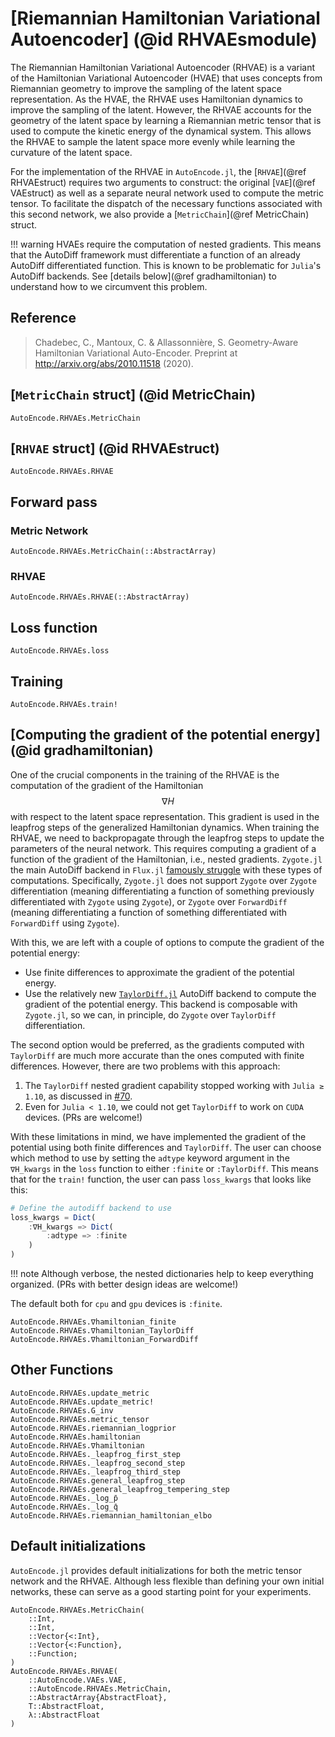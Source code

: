 # [Riemannian Hamiltonian Variational Autoencoder] (@id RHVAEsmodule)

The Riemannian Hamiltonian Variational Autoencoder (RHVAE) is a variant of the
Hamiltonian Variational Autoencoder (HVAE) that uses concepts from Riemannian
geometry to improve the sampling of the latent space representation. As the
HVAE, the RHVAE uses Hamiltonian dynamics to improve the sampling of the latent.
However, the RHVAE accounts for the geometry of the latent space by learning a
Riemannian metric tensor that is used to compute the kinetic energy of the
dynamical system. This allows the RHVAE to sample the latent space more evenly
while learning the curvature of the latent space.

For the implementation of the RHVAE in `AutoEncode.jl`, the [`RHVAE`](@ref
RHVAEstruct) requires two arguments to construct: the original [`VAE`](@ref
VAEstruct) as well as a separate neural network used to compute the metric
tensor. To facilitate the dispatch of the necessary functions associated with
this second network, we also provide a [`MetricChain`](@ref MetricChain) struct.

!!! warning
    HVAEs require the computation of nested gradients. This means that the
    AutoDiff framework must differentiate a function of an already AutoDiff
    differentiated function. This is known to be problematic for `Julia`'s
    AutoDiff backends. See [details below](@ref gradhamiltonian) to understand
    how to we circumvent this problem.

## Reference

> Chadebec, C., Mantoux, C. & Allassonnière, S. Geometry-Aware Hamiltonian
> Variational Auto-Encoder. Preprint at http://arxiv.org/abs/2010.11518 (2020).

## [`MetricChain` struct] (@id MetricChain)

```@docs
AutoEncode.RHVAEs.MetricChain
```

## [`RHVAE` struct] (@id RHVAEstruct)

```@docs
AutoEncode.RHVAEs.RHVAE
```

## Forward pass

### Metric Network

```@docs
AutoEncode.RHVAEs.MetricChain(::AbstractArray)
```

### RHVAE

```@docs
AutoEncode.RHVAEs.RHVAE(::AbstractArray)
```

## Loss function

```@docs
AutoEncode.RHVAEs.loss
```

## Training

```@docs
AutoEncode.RHVAEs.train!
```

## [Computing the gradient of the potential energy] (@id gradhamiltonian)

One of the crucial components in the training of the RHVAE is the computation of
the gradient of the Hamiltonian $$\nabla H$$ with respect to the latent space
representation. This gradient is used in the leapfrog steps of the generalized
Hamiltonian dynamics. When training the RHVAE, we need to backpropagate through
the leapfrog steps to update the parameters of the neural network. This requires
computing a gradient of a function of the gradient of the Hamiltonian, i.e.,
nested gradients. `Zygote.jl` the main AutoDiff backend in `Flux.jl` [famously
struggle](https://discourse.julialang.org/t/is-it-possible-to-do-nested-ad-elegantly-in-julia-pinns/98888)
with these types of computations. Specifically, `Zygote.jl` does not support
`Zygote` over `Zygote` differentiation (meaning differentiating a function of
something previously differentiated with `Zygote` using `Zygote`), or `Zygote`
over `ForwardDiff` (meaning differentiating a function of something
differentiated with `ForwardDiff` using `Zygote`).

With this, we are left with a couple of options to compute the gradient of the
potential energy:
- Use finite differences to approximate the gradient of the potential energy.
- Use the relatively new
  [`TaylorDiff.jl`](https://github.com/JuliaDiff/TaylorDiff.jl/tree/main)
  AutoDiff backend to compute the gradient of the potential energy. This backend
  is composable with `Zygote.jl`, so we can, in principle, do `Zygote` over
  `TaylorDiff` differentiation.

The second option would be preferred, as the gradients computed with
`TaylorDiff` are much more accurate than the ones computed with finite
differences. However, there are two problems with this approach:
1. The `TaylorDiff` nested gradient capability stopped working with `Julia ≥
    1.10`, as discussed in
    [#70](https://github.com/JuliaDiff/TaylorDiff.jl/issues/70).
2. Even for `Julia < 1.10`, we could not get `TaylorDiff` to work on `CUDA`
    devices. (PRs are welcome!)

With these limitations in mind, we have implemented the gradient of the
potential using both finite differences and `TaylorDiff`. The user can choose
which method to use by setting the `adtype` keyword argument in the `∇H_kwargs`
in the `loss` function to either `:finite` or `:TaylorDiff`. This means that
for the `train!` function, the user can pass `loss_kwargs` that looks like this:

```julia
# Define the autodiff backend to use
loss_kwargs = Dict(
    :∇H_kwargs => Dict(
        :adtype => :finite
    )
)
```
!!! note
    Although verbose, the nested dictionaries help to keep everything organized.
    (PRs with better design ideas are welcome!)

The default both for `cpu` and `gpu` devices is `:finite`.

```@docs
AutoEncode.RHVAEs.∇hamiltonian_finite
AutoEncode.RHVAEs.∇hamiltonian_TaylorDiff
AutoEncode.RHVAEs.∇hamiltonian_ForwardDiff
```

## Other Functions
```@docs
AutoEncode.RHVAEs.update_metric
AutoEncode.RHVAEs.update_metric!
AutoEncode.RHVAEs.G_inv
AutoEncode.RHVAEs.metric_tensor
AutoEncode.RHVAEs.riemannian_logprior
AutoEncode.RHVAEs.hamiltonian
AutoEncode.RHVAEs.∇hamiltonian
AutoEncode.RHVAEs._leapfrog_first_step
AutoEncode.RHVAEs._leapfrog_second_step
AutoEncode.RHVAEs._leapfrog_third_step
AutoEncode.RHVAEs.general_leapfrog_step
AutoEncode.RHVAEs.general_leapfrog_tempering_step
AutoEncode.RHVAEs._log_p̄
AutoEncode.RHVAEs._log_q̄
AutoEncode.RHVAEs.riemannian_hamiltonian_elbo
```

## Default initializations

`AutoEncode.jl` provides default initializations for both the metric tensor
network and the RHVAE. Although less flexible than defining your own initial
networks, these can serve as a good starting point for your experiments.

```@docs
AutoEncode.RHVAEs.MetricChain(
    ::Int,
    ::Int,
    ::Vector{<:Int},
    ::Vector{<:Function},
    ::Function;
)
AutoEncode.RHVAEs.RHVAE(
    ::AutoEncode.VAEs.VAE,
    ::AutoEncode.RHVAEs.MetricChain,
    ::AbstractArray{AbstractFloat},
    T::AbstractFloat,
    λ::AbstractFloat
)
```
